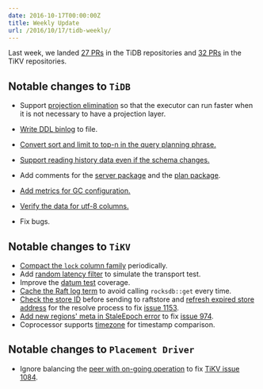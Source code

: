 ```yaml
---
date: 2016-10-17T00:00:00Z
title: Weekly Update
url: /2016/10/17/tidb-weekly/
---
```


Last week, we landed [27 PRs](https://github.com/pingcap/tidb/pulls?utf8=%E2%9C%93&q=is%3Apr%20is%3Amerged%20merged%3A2016-10-01..2016-10-16) in the TiDB repositories and [32 PRs](https://github.com/search?utf8=%E2%9C%93&q=repo%3Apingcap%2Ftikv+repo%3Apingcap%2Fpd+is%3Apr+is%3Amerged+merged%3A2016-10-02..2016-10-16&type=Issues&ref=searchresults) in the TiKV repositories.

## Notable changes to `TiDB`

+ Support [projection elimination](https://github.com/pingcap/tidb/pull/1740) so that the executor can run faster when it is not necessary to have a projection layer.

+ [Write DDL binlog](https://github.com/pingcap/tidb/pull/1752) to file.

+ [Convert sort and limit to top-n in the query planning phrase.](https://github.com/pingcap/tidb/pull/1769)

+ [Support reading history data even if the schema changes. ](https://github.com/pingcap/tidb/pull/1790)

+ Add comments for the [server package](https://github.com/pingcap/tidb/pull/1798) and the [plan package](https://github.com/pingcap/tidb/pull/1804).

+ [Add metrics for GC configuration.](https://github.com/pingcap/tidb/pull/1814)

+ [Verify the data for utf-8 columns.](https://github.com/pingcap/tidb/pull/1818)

+ Fix bugs.

## Notable changes to `TiKV`

+ [Compact the `lock` column family](https://github.com/pingcap/tikv/pull/1125) periodically. 
+ Add [random latency filter](https://github.com/pingcap/tikv/pull/1120) to simulate the transport test. 
+ Improve the [datum test](https://github.com/pingcap/tikv/pull/1152) coverage.
+ [Cache the Raft log term](https://github.com/pingcap/tikv/pull/1154) to avoid calling `rocksdb::get` every time. 
+ [Check the store ID](https://github.com/pingcap/tikv/pull/1155) before sending to raftstore and [refresh expired store address](https://github.com/pingcap/tikv/pull/1156) for the resolve process to fix [issue 1153](https://github.com/pingcap/tikv/issues/1153).
+ [Add new regions' meta in StaleEpoch error](https://github.com/pingcap/tikv/pull/1160) to fix [issue 974](https://github.com/pingcap/tikv/issues/974).
+ Coprocessor supports [timezone](https://github.com/pingcap/tikv/pull/1166) for timestamp comparison.

## Notable changes to `Placement Driver`

+ Ignore balancing the [peer with on-going operation](https://github.com/pingcap/pd/pull/331) to fix [TiKV issue 1084](https://github.com/pingcap/tikv/issues/1084).
